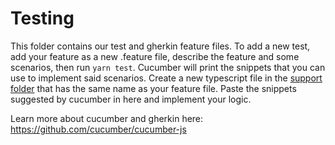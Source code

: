 # Testing

This folder contains our test and gherkin feature files. To add a new test, add your feature as a new .feature file, describe the feature and some scenarios, then run `yarn test`. Cucumber will print the snippets that you can use to implement said scenarios. Create a new typescript file in the [support folder](./support) that has the same name as your feature file. Paste the snippets suggested by cucumber in here and implement your logic.


Learn more about cucumber and gherkin here: https://github.com/cucumber/cucumber-js
